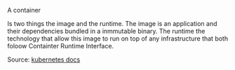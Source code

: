 A container

Is two things the image and the runtime. The image is an application and their dependencies bundled in a inmmutable binary. The runtime the technology that allow this image to run on top of any infrastructure that both foloow Containter Runtime Interface.

Source: [kubernetes docs](https://kubernetes.io/docs/concepts/containers/)